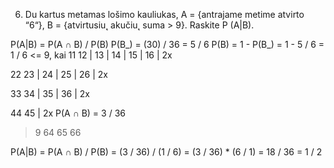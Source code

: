 6. Du kartus metamas lošimo kauliukas,
A = {antrajame metime atvirto “6“}, B = {atvirtusiu˛ akučiu˛ suma > 9}.
Raskite P (A|B).

P(A|B) = P(A ∩ B) / P(B)
P(B_) = (30) / 36 = 5 / 6
P(B) = 1 - P(B_) = 1 - 5 / 6 = 1 / 6
<= 9, kai
11
12 |
13 |
14 |
15 |
16 |
   2x

22
23 |
24 |
25 |
26 |
   2x

33
34 |
35 |
36 |
   2x

44
45 | 
   2x
P(A ∩ B) = 3 / 36 
> 9
64
65
66

P(A|B) = P(A ∩ B) / P(B) = (3 / 36) / (1 / 6) = (3 / 36) * (6 / 1) = 18 / 36 = 1 / 2

